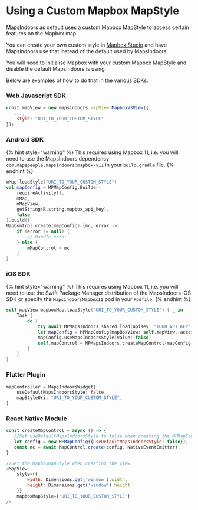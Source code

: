 # Using a Custom Mapbox MapStyle

MapsIndoors as default uses a custom Mapbox MapStyle to access certain features on the Mapbox map.

You can create your own custom style in [Mapbox Studio](https://www.mapbox.com/mapbox-studio) and have MapsIndoors use that instead of the default used by MapsIndoors.

You will need to initialise Mapbox with your custom Mapbox MapStyle and disable the default MapsIndoors is using.

Below are examples of how to do that in the various SDKs.

### Web Javascript SDK

```javascript
const mapView = new mapsindoors.mapView.MapboxV3View({
   ...,
    style: "URI_TO_YOUR_CUSTOM_STYLE"
});
```

### Android SDK

{% hint style="warning" %}
This requires using Mapbox 11, i.e. you will need to use the MapsIndoors dependency `com.mapspeople.mapsindoors:mapbox-v11` in your `build.gradle` file.
{% endhint %}

```kotlin
mMap.loadStyle("URI_TO_YOUR_CUSTOM_STYLE")
val mapConfig = MPMapConfig.Builder(
    requireActivity(),
    mMap,
    mMapView,
    getString(R.string.mapbox_api_key),
    false
).build()
MapControl.create(mapConfig) {mc, error ->
    if (error != null) {
        // Handle error
    } else {
        mMapControl = mc
    }
}
```

### iOS SDK

{% hint style="warning" %}
This requires using Mapbox 11, i.e. you will need to use the Swift Package Manager distribution of the MapsIndoors iOS SDK or specify the `MapsIndoorsMapbox11` pod in your `Podfile`.
{% endhint %}

```swift
self.mapView.mapboxMap.loadStyle("URI_TO_YOUR_CUSTOM_STYLE") { _ in
    Task {
        do {
            try await MPMapsIndoors.shared.load(apiKey: "YOUR_API_KEY")
            let mapConfig = MPMapConfig(mapBoxView: self.mapView, accessToken: "1234")
            mapConfig.useMapsIndoorsStyle(value: false)
            self.mapControl = MPMapsIndoors.createMapControl(mapConfig: mapConfig)
        }
    }
}
```

### Flutter Plugin

```dart
mapController = MapsIndoorsWidget(
    useDefaultMapsIndoorsStyle: false,
    mapStyleUri: "URI_TO_YOUR_CUSTOM_STYLE",
)
```

### React Native Module

```javascript
const createMapControl = async () => {
   //Set useDefaultMapsIndoorsStyle to false when creating the MPMapConfig
   let config = new MPMapConfig({useDefaultMapsIndoorsStyle: false});
   const mc = await MapControl.create(config, NativeEventEmitter);
}

//Set the MapboxMapStyle when creating the view
<MapView
    style={{
        width: Dimensions.get('window').width,
        height: Dimensions.get('window').height
    }}
    mapboxMapStyle={'URI_TO_YOUR_CUSTOM_STYLE'}
/>
```
